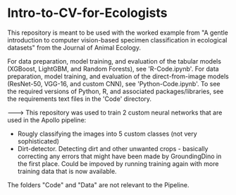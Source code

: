 # Intro-to-CV-for-Ecologists
This repository is meant to be used with the worked example from "A gentle introduction to computer vision-based specimen classification in ecological datasets" from the Journal of Animal Ecology.

For data preparation, model training, and evaluation of the tabular models (XGBoost, LightGBM, and Random Forests), see 'R-Code.ipynb'. 
For data preparation, model training, and evaluation of the direct-from-image models (ResNet-50, VGG-16, and custom CNN), see 'Python-Code.ipynb'.
To see the required versions of Python, R, and associated packages/libraries, see the requirements text files in the 'Code' directory.


---> This repository was used to train 2 custom neural networks that are used in the Apollo pipeline:
- Rougly classifying the images into 5 custom classes (not very sophisticated)
- Dirt-detector. Detecting dirt and other unwanted crops - basically correcting any errors that might have been made by GroundingDino in the first place. Could be impoved by running training again with more training data that is now available.

The folders "Code" and "Data" are not relevant to the Pipeline. 